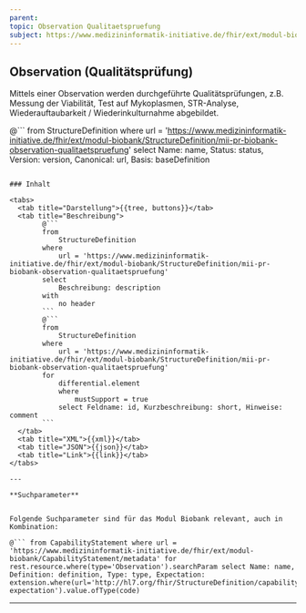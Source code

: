 ```yaml
---
parent:
topic: Observation Qualitaetspruefung
subject: https://www.medizininformatik-initiative.de/fhir/ext/modul-biobank/StructureDefinition/mii-pr-biobank-observation-qualitaetspruefung
---
```


## Observation (Qualitätsprüfung)

Mittels einer Observation werden durchgeführte Qualitätsprüfungen, z.B. Messung der Viabilität, Test auf Mykoplasmen, STR-Analyse, Wiederauftaubarkeit / Wiederinkulturnahme abgebildet.

@```
from
    StructureDefinition
where
    url = 'https://www.medizininformatik-initiative.de/fhir/ext/modul-biobank/StructureDefinition/mii-pr-biobank-observation-qualitaetspruefung'
select
    Name: name, Status: status, Version: version, Canonical: url, Basis: baseDefinition
```

### Inhalt

<tabs>
  <tab title="Darstellung">{{tree, buttons}}</tab>
  <tab title="Beschreibung">
        @```
        from
	        StructureDefinition
        where
	        url = 'https://www.medizininformatik-initiative.de/fhir/ext/modul-biobank/StructureDefinition/mii-pr-biobank-observation-qualitaetspruefung'
        select
	        Beschreibung: description
        with
            no header
        ```
        @```
        from
            StructureDefinition
        where
            url = 'https://www.medizininformatik-initiative.de/fhir/ext/modul-biobank/StructureDefinition/mii-pr-biobank-observation-qualitaetspruefung'
        for
            differential.element
            where
                mustSupport = true
            select Feldname: id, Kurzbeschreibung: short, Hinweise: comment
        ```
  </tab>
  <tab title="XML">{{xml}}</tab>
  <tab title="JSON">{{json}}</tab>
  <tab title="Link">{{link}}</tab>
</tabs>

---

**Suchparameter**


Folgende Suchparameter sind für das Modul Biobank relevant, auch in Kombination:

@``` from CapabilityStatement where url = 'https://www.medizininformatik-initiative.de/fhir/ext/modul-biobank/CapabilityStatement/metadata' for rest.resource.where(type='Observation').searchParam select Name: name, Definition: definition, Type: type, Expectation: extension.where(url='http://hl7.org/fhir/StructureDefinition/capabilitystatement-expectation').value.ofType(code)
```

---
